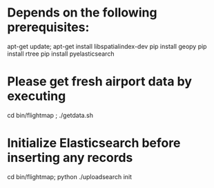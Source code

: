 # Depends on the following prerequisites:
  
apt-get update; apt-get install libspatialindex-dev
pip install geopy
pip install rtree
pip install pyelasticsearch


# Please get fresh airport data by executing 

cd bin/flightmap ; ./getdata.sh



# Initialize Elasticsearch before inserting any records

cd bin/flightmap; python ./uploadsearch init

